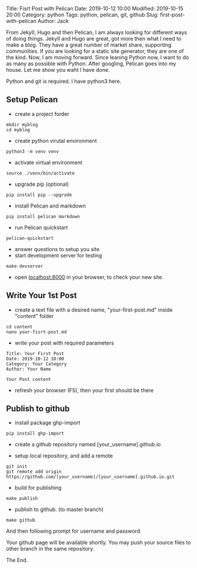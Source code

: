 Title: Fisrt Post with Pelican
Date: 2019-10-12 10:00
Modified: 2019-10-15 20:00
Category: python
Tags: python, pelican, git, github
Slug: first-post-with-pelican
Author: Jack

From JekyII, Hugo and then Pelican, I am always looking for different ways of doing things. JekyII and Hugo are great, got more then what I need to make a blog. They have a great number of market share, supporting communities. If you are looking for a static site generator, they are one of the kind. Now, I am moving forward. Since leaning Python now, I want to do as many as possible with Python. After googling, Pelican goes into my house. Let me show you waht I have done.

Python and git is required. I have python3 here.


## Setup Pelican

- create a project forder

```
mkdir myblog
cd myblog
```

- create python virutal environment 

```
python3 -m venv venv
```

- activate virtual environment

```
source ./venv/bin/activate
```

- upgrade pip (optional)

```
pip install pip --upgrade
```

- install Pelican and markdown

```
pip install pelican markdown
```

- run Pelican quickstart

```
pelican-quickstart
```

- answer questions to setup you site
- start development server for testing

```
make devserver
```

- open [localhost:8000](localhost:8000) in your browser, to check your new site.

## Write Your 1st Post

- create a text file with a desired name, "your-first-post.md" inside "content" folder

```
cd content
nano your-fisrt-post.md
```

- write your post with required parameters

```
Title: Your First Post
Date: 2019-10-12 10:00
Category: Your Category
Author: Your Name

Your Post content
```

- refresh your browser (F5), then your first should be there

## Publish to github

- install package ghp-import

```
pip install ghp-import
```

- create a github repository named [your_username].github.io

- setup local repository, and add a remote
```
git init
git remote add origin https://github.com/[your_username]/[your_username].github.io.git
```

- build for publishing
```
make publish
```

- publish to github. (to master branch)
```
make github
```

And then following prompt for username and password.

Your github page will be available shortly.  You may push your source files to other branch in the same repository.

The End.



